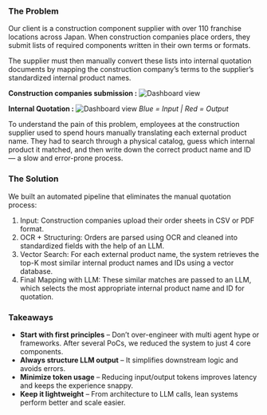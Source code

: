 ### The Problem
Our client is a construction component supplier with over 110 franchise locations across Japan. When construction companies place orders, they submit lists of required components written in their own terms or formats.

The supplier must then manually convert these lists into internal quotation documents by mapping the construction company’s terms to the supplier’s standardized internal product names.

**Construction companies submission :** 
![Dashboard view](/posts/project-b/client_order_.png) 

**Internal Quotation :** 
![Dashboard view](/posts/project-b/client_quotation.png) *Blue = Input | Red = Output*

 

To understand the pain of this problem, employees at the construction supplier used to spend hours manually translating each external product name. They had to search through a physical catalog, guess which internal product it matched, and then write down the correct product name and ID — a slow and error-prone process.

### The Solution
We built an automated pipeline that eliminates the manual quotation process:
1. Input: Construction companies upload their order sheets in CSV or PDF format.
2. OCR + Structuring: Orders are parsed using OCR and cleaned into standardized fields with the help of an LLM.
3. Vector Search: For each external product name, the system retrieves the top-K most similar internal product names and IDs using a vector database.
4. Final Mapping with LLM: These similar matches are passed to an LLM, which selects the most appropriate internal product name and ID for quotation.

### Takeaways
- **Start with first principles** – Don’t over-engineer with multi agent hype or frameworks. After several PoCs, we reduced the system to just 4 core components.
- **Always structure LLM output** – It simplifies downstream logic and avoids errors.
- **Minimize token usage** – Reducing input/output tokens improves latency and keeps the experience snappy.
- **Keep it lightweight** – From architecture to LLM calls, lean systems perform better and scale easier.

